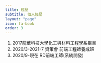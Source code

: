 ```yaml
---
title: 經歷
subtitle: 個人經歷
layout: "page"
icon: fa-book
order: 3
---
```




1. 2017龍華科技大學化工與材料工程學系畢業
2. 2020/3-2021-7 資策會 前端工程師養成班
3. 2020/9-現在 RD前端工師(系統開發)
